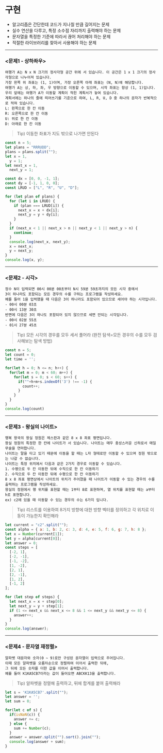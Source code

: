 # 구현
- 알고리즘은 간단한데 코드가 지나칠 만큼 길어지는 문제
- 실수 연산을 다루고, 특정 소수점 자리까지 출력해야 하는 문제
- 문자열을 특정한 기준에 따라서 끊어 처리해야 하는 문제
- 적절한 라이브러리를 찾아서 사용해야 하는 문제
___
### <문제1 - 상하좌우>
```
여행가 A는 N x N 크기의 정사각형 공간 위에 서 있습니다. 이 공간은 1 x 1 크기의 정사각형으로 나누어져 있습니다.
가장 왼쪽 위 좌표는 (1, 1)이며, 가장 오른쪽 아래 좌표는 (N, N)에 해당합니다.
여행가 A는 상, 하, 좌, 우 방향으로 이동할 수 있으며, 시작 좌표는 항상 (1, 1)입니다.
우리 앞에는 여행가 A가 이동할 계획이 적힌 계획서가 놓여 있습니다.
계획서에는 하나의 줄에 띄어쓰기를 기준으로 하여, L, R, U, D 중 하나의 문자가 반복적으로 적혀 있습니다.
L: 왼쪽으로 한 칸 이동
R: 오른쪽으로 한 칸 이동
U: 위로 한 칸 이동
D: 아래로 한 칸 이동
```

> Tip) 이동한 좌표가 지도 밖으로 나가면 안된다

```javascript
const n = 5;
let plans = "RRRUDD";
plans = plans.split("");
let x = 1,
  y = 1;
let next_x = 1,
  next_y = 1;

const dx = [0, 0, -1, 1];
const dy = [-1, 1, 0, 0];
const LRUD = ["L", "R", "U", "D"];

for (let plan of plans) {
  for (let i in LRUD) {
    if (plan === LRUD[i]) {
      next_x = x + dx[i];
      next_y = y + dy[i];
    }
  }
  if (next_x < 1 || next_x > n || next_y < 1 || next_y > n) {
    continue;
  }
  console.log(next_x, next_y);
  x = next_x;
  y = next_y;
}
console.log(x, y);
```
___
### <문제2 - 시각>
```
정수 N이 입력되면 00시 00분 00초부터 N시 59분 59초까지의 모든 시각 중에서 
3이 하나라도 포함되는 모든 경우의 수를 구하는 프로그램을 작성하세요.
예를 들어 1을 입력했을 때 다음은 3이 하나라도 포함되어 있으므로 세어야 하는 시각입니다.
- 00시 00분 03초
- 00시 13분 30초
반면에 다음은 3이 하나도 포함되어 있지 않으므로 세면 안되는 시각입니다.
- 00시 02분 55초
- 01시 27분 45초
```

> Tip) 모든 시각의 경우를 모두 세서 풀어라
> (완전 탐색=모든 경우의 수를 모두 검사해보는 탐색 방법)

```javascript
const n = 5;
let count = 0;
let time = '';

for(let h = 0; h <= n; h++) {
  for(let m = 0; m < 60; m++) {
    for(let s = 0; s < 60; s++) {
      if(""+h+m+s.indexOf('3') !== -1) {
        count++;
      }
    }
  }
}
console.log(count)
```
___
### <문제3 - 왕실의 나이트>
```
행복 왕국의 왕실 정원은 체스판과 같은 8 x 8 좌표 평면입니다. 
왕실 정원의 특정한 한 칸에 나이트가 서 있습니다. 나이트는 매우 충성스러운 신하로서 매일 무술을 연마합니다.
나이트는 말을 타고 있기 때문에 이동을 할 때는 L자 형태로만 이동할 수 있으며 정원 밖으로는 나갈 수 없습니다.
나이트는 특정 위치에서 다음과 같은 2가지 경우로 이동할 수 있습니다.
1. 수평으로 두 칸 이동한 뒤에 수직으로 한 칸 이동하기
2. 수직으로 두 칸 이동한 뒤에 수평으로 한 칸 이동하기
8 x 8 좌표 평면상에서 나이트의 위치가 주어졌을 때 나이트가 이동할 수 있는 경우의 수를 출력하는 프로그램을 작성하세요.
왕실의 정원에서 행 위치를 표현할 때는 1부터 8로 표현하며, 열 위치를 표현할 때는 a부터 h로 표현합니다.
ex) c2에 있을 때 이동할 수 있는 경우의 수는 6가지 입니다.
```

> Tip) 리스트를 이용하여 8가지 방향에 대한 방향 벡터를 정의하고 각 위치로 이동이 가능한지 확인해라

```javascript
let current = "c2".split("");
const alpha = { a: 1, b: 2, c: 3, d: 4, e: 5, f: 6, g: 7, h: 8 };
let x = Number(current[1]);
let y = alpha[current[0]];
let answer = 0;
const steps = [
  [-2, 1],
  [-2, -1],
  [-1, -2],
  [1, -2],
  [2, 1],
  [2, -1],
  [1, 2],
  [-1, 2]
];

for (let step of steps) {
  let next_x = x + step[0];
  let next_y = y + step[1];
  if (1 <= next_x && next_x <= 8 && 1 <= next_y && next_y <= 8) {
    answer++;
  }
}
console.log(answer);
```
___
### <문제4 - 문자열 재정렬>
```
알파벳 대문자와 숫자(0 ~ 9)로만 구성된 문자열이 입력으로 주어집니다. 
이때 모든 알파벳을 오름차순으로 정렬하여 이어서 출력한 뒤에, 
그 뒤에 모든 숫자를 더한 값을 이어서 출력합니다.
예를 들어 K1KA5CB7이라는 값이 들어오면 ABCKK13을 출력합니다.
```

> Tip) 알파벳을 정렬해 출력하고, 뒤에 합계를 붙여 출력해라

```javascript
let s = 'K1KA5CB7'.split("");
let answer = '';
let sum = 0;

for(let c of s) {
  if(isNaN(c)) {
    answer += c;
  } else {
    sum += Number(c);
  }
  answer = answer.split("").sort().join("");
  console.log(answer + sum);
}
```

